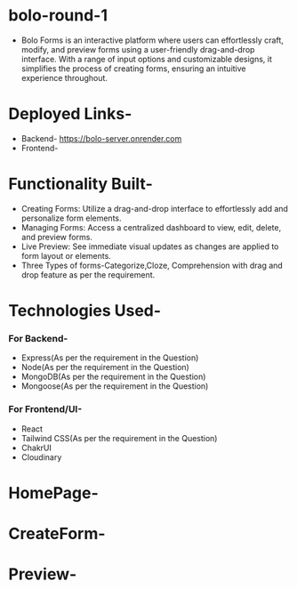 # bolo-round-1

* Bolo Forms is an interactive platform where users can effortlessly craft, modify, and preview forms using a user-friendly drag-and-drop interface. With a range of input options and customizable designs, it simplifies the process of creating forms, ensuring an intuitive experience throughout.

# Deployed Links-
* Backend- https://bolo-server.onrender.com
* Frontend-

# Functionality Built-
* Creating Forms: Utilize a drag-and-drop interface to effortlessly add and personalize form elements.
* Managing Forms: Access a centralized dashboard to view, edit, delete, and preview forms.
* Live Preview: See immediate visual updates as changes are applied to form layout or elements.
* Three Types of forms-Categorize,Cloze, Comprehension with drag and drop feature as per the requirement.

# Technologies Used-

### For Backend-

* Express(As per the requirement in the Question)
* Node(As per the requirement in the Question)
* MongoDB(As per the requirement in the Question)
* Mongoose(As per the requirement in the Question)

### For Frontend/UI-

* React
* Tailwind CSS(As per the requirement in the Question)
* ChakrUI
* Cloudinary

# HomePage-


# CreateForm-


# Preview-


